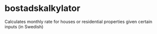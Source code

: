 # bostadskalkylator
Calculates monthly rate for houses or residential properties given certain inputs (in Swedish)
